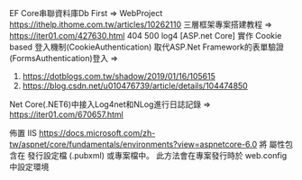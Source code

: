 EF Core串聯資料庫Db First => WebProject https://ithelp.ithome.com.tw/articles/10262110
三層框架專案搭建教程 => https://iter01.com/427630.html
404
500
log4
[ASP.net Core] 實作 Cookie based 登入機制(CookieAuthentication) 取代ASP.Net Framework的表單驗證(FormsAuthentication)登入 => 
1. https://dotblogs.com.tw/shadow/2019/01/16/105615
2. https://blog.csdn.net/u010476739/article/details/104474850

Net Core(.NET6)中接入Log4net和NLog進行日誌記錄 => https://iter01.com/670657.html

佈置 IIS https://docs.microsoft.com/zh-tw/aspnet/core/fundamentals/environments?view=aspnetcore-6.0 將 <EnvironmentName> 屬性包含在 發行設定檔 (.pubxml) 或專案檔中。 此方法會在專案發行時於 web.config 中設定環境